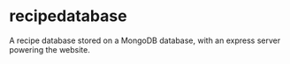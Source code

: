 # recipedatabase
A recipe database stored on a MongoDB database, with an express server powering the website. 
